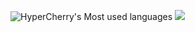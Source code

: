 <!---
HyperCherry/HyperCherry is a ✨ special ✨ repository because its `README.md` (this file) appears on your GitHub profile.
You can click the Preview link to take a look at your changes.
--->

![HyperCherry's Most used languages](https://github-readme-stats.vercel.app/api/top-langs/?username=HyperCherry&layout=compact&hide_border=true)
![](https://github-readme-stats.vercel.app/api?username=HyperCherry&hide_border=true)
